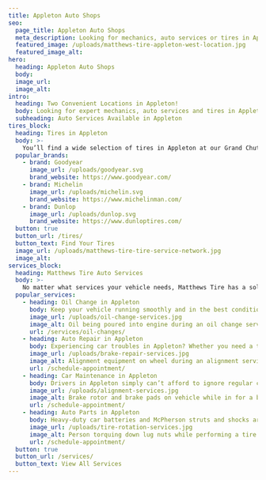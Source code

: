 ```yaml
---
title: Appleton Auto Shops
seo:
  page_title: Appleton Auto Shops
  meta_description: Looking for mechanics, auto services or tires in Appleton, WI? Matthews Tire has two convenient locations near you! Schedule your appointment today.
  featured_image: /uploads/matthews-tire-appleton-west-location.jpg
  featured_image_alt:
hero:
  heading: Appleton Auto Shops
  body:
  image_url:
  image_alt:
intro:
  heading: Two Convenient Locations in Appleton!
  body: Looking for expert mechanics, auto services and tires in Appleton? With auto shops in Darboy and Grad Chute, including a commercial auto center, you’re never far from the top-quality tires and auto services at Matthews Tire.
  subheading: Auto Services Available in Appleton
tires_block:
  heading: Tires in Appleton
  body: >-
    You’ll find a wide selection of tires in Appleton at our Grand Chute and Darboy auto shops. Choose from the best tire brands available, including Goodyear, Michelin, Firestone and more, and our expert technicians will get your new tires installed and ready to roll all throughout Appleton and beyond!
  popular_brands:
    - brand: Goodyear
      image_url: /uploads/goodyear.svg
      brand_website: https://www.goodyear.com/
    - brand: Michelin
      image_url: /uploads/michelin.svg
      brand_website: https://www.michelinman.com/
    - brand: Dunlop
      image_url: /uploads/dunlop.svg
      brand_website: https://www.dunloptires.com/
  button: true
  button_url: /tires/
  button_text: Find Your Tires
  image_url: /uploads/matthews-tire-tire-service-network.jpg
  image_alt:
services_block:
  heading: Matthews Tire Auto Services
  body: >-
    No matter what services your vehicle needs, Matthews Tire has a solution. View our popular maintenance and auto repair services to learn more.
  popular_services:
    - heading: Oil Change in Appleton
      body: Keep your vehicle running smoothly and in the best condition with a Matthews Tire oil change, available at both of our locations in Appleton.
      image_url: /uploads/oil-change-services.jpg
      image_alt: Oil being poured into engine during an oil change service
      url: /services/oil-changes/
    - heading: Auto Repair in Appleton
      body: Experiencing car troubles in Appleton? Whether you need a tire repair, brake replacement or full engine overhaul, our mechanics in Appleton have the experience and knowledge to repair your car and get you back out on the road.
      image_url: /uploads/brake-repair-services.jpg
      image_alt: Alignment equipment on wheel during an alignment service
      url: /schedule-appointment/
    - heading: Car Maintenance in Appleton
      body: Drivers in Appleton simply can’t afford to ignore regular car maintenance! When you need a top-quality oil change, alignment, tire rotation or other maintenance services, the auto experts at Matthews Tire are here to help at both of our Appleton auto shops.
      image_url: /uploads/alignment-services.jpg
      image_alt: Brake rotor and brake pads on vehicle while in for a brake repair service
      url: /schedule-appointment/
    - heading: Auto Parts in Appleton
      body: Heavy-duty car batteries and McPherson struts and shocks are just some of the many dealer-quality auto parts we carry at both our Appleton West and Appleton East Matthews Tire locations. Looking for a specific part? Give us a call for assistance.
      image_url: /uploads/tire-rotation-services.jpg
      image_alt: Person torquing down lug nuts while performing a tire rotation service
      url: /schedule-appointment/
  button: true
  button_url: /services/
  button_text: View All Services
---
```

